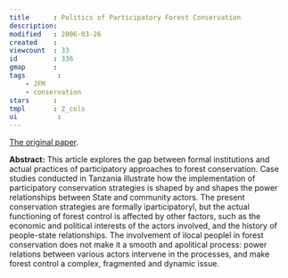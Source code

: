 ```yaml
---
title      : Politics of Participatory Forest Conservation
description: 
modified   : 2006-03-26
created    : 
viewcount  : 33
id         : 336
gmap       : 
tags        :
    - JFM
    - conservation
stars      : 
tmpl       : 2_cols
ui			: 
---
```


[The original paper](http://www.journal-tes.dk/vol_4_no_2/nr_6_Heini.html).

**Abstract:** This article explores the gap between formal institutions and actual practices of participatory approaches to forest conservation. Case studies conducted in Tanzania illustrate how the implementation of participatory conservation strategies is shaped by and shapes the power relationships between State and community actors. The present conservation strategies are formally ìparticipatoryî, but the actual functioning of forest control is affected by other factors, such as the economic and political interests of the actors involved, and the history of people-state relationships. The involvement of ìlocal peopleî in forest conservation does not make it a smooth and apolitical process: power relations between various actors intervene in the processes, and make forest control a complex, fragmented and dynamic issue.


